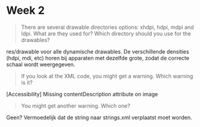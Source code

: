 # Week 2

> There are several drawable directories options: xhdpi, hdpi, mdpi and ldpi. What are they used for? Which directory should you use for the drawables?

res/drawable voor alle dynamische drawables. De verschillende densities (hdpi, mdi, etc) horen bij apparaten met dezelfde grote, zodat de correcte schaal wordt weergegeven.

> If you look at the XML code, you might get a warning.
> Which warning is it?

[Accessibility] Missing contentDescription attribute on image

> You might get another warning. Which one?

Geen? Vermoedelijk dat de string naar strings.xml verplaatst moet worden.
